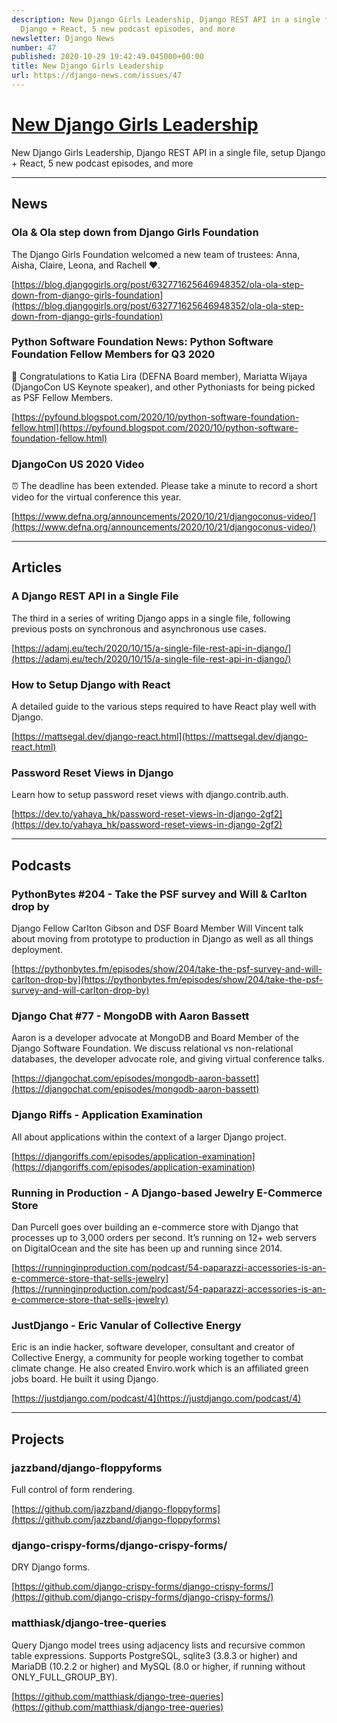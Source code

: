 ```yaml
---
description: New Django Girls Leadership, Django REST API in a single file, setup
  Django + React, 5 new podcast episodes, and more
newsletter: Django News
number: 47
published: 2020-10-29 19:42:49.045000+00:00
title: New Django Girls Leadership
url: https://django-news.com/issues/47
---
```


# [New Django Girls Leadership](https://django-news.com/issues/47)

New Django Girls Leadership, Django REST API in a single file, setup Django + React, 5 new podcast episodes, and more

----

## News

### Ola & Ola step down from Django Girls Foundation

<p>The Django Girls Foundation welcomed a new team of trustees: Anna, Aisha, Claire, Leona, and Rachell ❤️.</p>

[https://blog.djangogirls.org/post/632771625646948352/ola-ola-step-down-from-django-girls-foundation](https://blog.djangogirls.org/post/632771625646948352/ola-ola-step-down-from-django-girls-foundation)

### Python Software Foundation News: Python Software Foundation Fellow Members for Q3 2020

<p>🎉 Congratulations to Katia Lira (DEFNA Board member), Mariatta Wijaya (DjangoCon US Keynote speaker), and other Pythoniasts for being picked as PSF Fellow Members.</p>

[https://pyfound.blogspot.com/2020/10/python-software-foundation-fellow.html](https://pyfound.blogspot.com/2020/10/python-software-foundation-fellow.html)

### DjangoCon US 2020 Video

<p>⏰ The deadline has been extended. Please take a minute to record a short video for the virtual conference this year.</p>

[https://www.defna.org/announcements/2020/10/21/djangoconus-video/](https://www.defna.org/announcements/2020/10/21/djangoconus-video/)

----

## Articles

### A Django REST API in a Single File

<p>The third in a series of writing Django apps in a single file, following previous posts on synchronous and asynchronous use cases.</p>

[https://adamj.eu/tech/2020/10/15/a-single-file-rest-api-in-django/](https://adamj.eu/tech/2020/10/15/a-single-file-rest-api-in-django/)

### How to Setup Django with React

<p>A detailed guide to the various steps required to have React play well with Django.</p>

[https://mattsegal.dev/django-react.html](https://mattsegal.dev/django-react.html)

### Password Reset Views in Django

<p>Learn how to setup password reset views with django.contrib.auth.</p>

[https://dev.to/yahaya_hk/password-reset-views-in-django-2gf2](https://dev.to/yahaya_hk/password-reset-views-in-django-2gf2)

----

## Podcasts

### PythonBytes #204 - Take the PSF survey and Will & Carlton drop by

<p>Django Fellow Carlton Gibson and DSF Board Member Will Vincent talk about moving from prototype to production in Django as well as all things deployment.</p>

[https://pythonbytes.fm/episodes/show/204/take-the-psf-survey-and-will-carlton-drop-by](https://pythonbytes.fm/episodes/show/204/take-the-psf-survey-and-will-carlton-drop-by)

### Django Chat #77 - MongoDB with Aaron Bassett

<p>Aaron is a developer advocate at MongoDB and Board Member of the Django Software Foundation. We discuss relational vs non-relational databases, the developer advocate role, and giving virtual conference talks.</p>

[https://djangochat.com/episodes/mongodb-aaron-bassett](https://djangochat.com/episodes/mongodb-aaron-bassett)

### Django Riffs - Application Examination

<p>All about applications within the context of a larger Django project.</p>

[https://djangoriffs.com/episodes/application-examination](https://djangoriffs.com/episodes/application-examination)

### Running in Production - A Django-based Jewelry E-Commerce Store

<p>Dan Purcell goes over building an e-commerce store with Django that processes up to 3,000 orders per second. It’s running on 12+ web servers on DigitalOcean and the site has been up and running since 2014.</p>

[https://runninginproduction.com/podcast/54-paparazzi-accessories-is-an-e-commerce-store-that-sells-jewelry](https://runninginproduction.com/podcast/54-paparazzi-accessories-is-an-e-commerce-store-that-sells-jewelry)

### JustDjango - Eric Vanular of Collective Energy

<p>Eric is an indie hacker, software developer, consultant and creator of Collective Energy, a community for people working together to combat climate change. He also created Enviro.work which is an affiliated green jobs board. He built it using Django.</p>

[https://justdjango.com/podcast/4](https://justdjango.com/podcast/4)

----

## Projects

### jazzband/django-floppyforms

<p>Full control of form rendering.</p>

[https://github.com/jazzband/django-floppyforms](https://github.com/jazzband/django-floppyforms)

### django-crispy-forms/django-crispy-forms/

<p>DRY Django forms.</p>

[https://github.com/django-crispy-forms/django-crispy-forms/](https://github.com/django-crispy-forms/django-crispy-forms/)

### matthiask/django-tree-queries

<p>Query Django model trees using adjacency lists and recursive common table expressions. Supports PostgreSQL, sqlite3 (3.8.3 or higher) and MariaDB (10.2.2 or higher) and MySQL (8.0 or higher, if running without ONLY_FULL_GROUP_BY).</p>

[https://github.com/matthiask/django-tree-queries](https://github.com/matthiask/django-tree-queries)